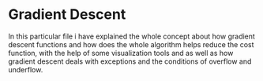 # Gradient Descent
In this particular file i have explained the whole concept about how gradient descent functions and how does the whole algorithm helps reduce the cost function, with the help of some visualization tools and as well as how gradient descent deals with exceptions and the conditions of overflow and underflow.
